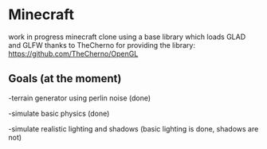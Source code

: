 # Minecraft 
work in progress minecraft clone using a base library which loads GLAD and GLFW
thanks to TheCherno for providing the library: https://github.com/TheCherno/OpenGL
## Goals (at the moment)
-terrain generator using perlin noise (done)

-simulate basic physics (done)

-simulate realistic lighting and shadows (basic lighting is done, shadows are not)